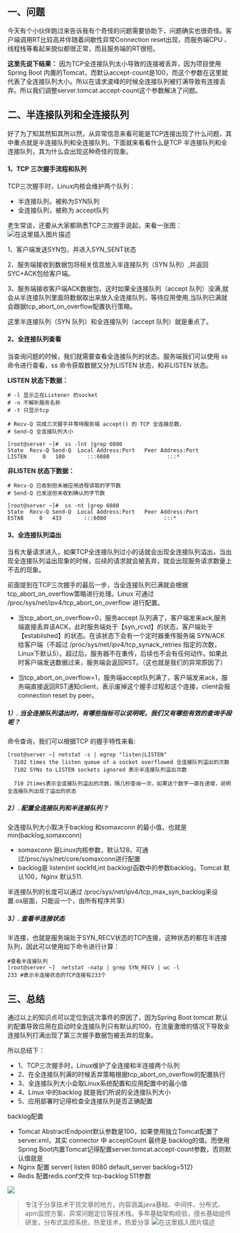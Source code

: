 ## 一、问题
今天有个小伙伴跑过来告诉我有个奇怪的问题需要协助下，问题确实也很奇怪。客户端调用RT比较高并伴随着间歇性异常Connection reset出现，而服务端CPU 、线程栈等看起来貌似都很正常，而且服务端的RT很短。


**这里先说下结果：**
因为TCP全连接队列太小导致的连接被丢弃，因为项目使用Spring Boot 内置的Tomcat，而默认accept-count是100，而这个参数在这里就代表了全连接队列大小。所以在请求波峰的时候全连接队列被打满导致有连接丢弃。所以我们调整server.tomcat.accept-count这个参数解决了问题。

## 二、半连接队列和全连接队列

好了为了知其然知其所以然，从异常信息来看可能是TCP连接出现了什么问题，其中重点就是半连接队列和全连接队列。下面就来看看什么是TCP 半连接队列和全连接队列，其为什么会出现这种奇怪的现象。



#### 1、TCP 三次握手流程和队列

TCP三次握手时，Linux内核会维护两个队列：
- 半连接队列，被称为SYN队列
- 全连接队列，被称为 accept队列

老生常谈，还要从大家都熟悉TCP三次握手说起，来看一张图：
 ![在这里插入图片描述](https://img-blog.csdnimg.cn/20200708225906164.png?x-oss-process=image/watermark,type_ZmFuZ3poZW5naGVpdGk,shadow_10,text_aHR0cHM6Ly9ibG9nLmNzZG4ubmV0L2x1cWlhbmc4MTE5MTI5Mw==,size_16,color_FFFFFF,t_70)

1、客户端发送SYN包，并进入SYN_SENT状态

2、服务端接收到数据包将相关信息放入半连接队列（SYN 队列）,并返回SYC+ACK包给客户端。

3、服务端接收客户端ACK数据包，这时如果全连接队列（accept 队列）没满,就会从半连接队列里面将数据取出来放入全连接队列，等待应用使用,当队列已满就会跟据tcp_abort_on_overflow配置执行策略。

这里半连接队列（SYN 队列）和全连接队列（accept 队列）就是重点了。

#### 2、全连接队列查看

当查询问题的时候，我们就需要查看全连接队列的状态。服务端我们可以使用 ss 命令进行查看，ss 命令获取数据又分为LISTEN 状态，和非LISTEN 状态。

**LISTEN 状态下数据：**
```shell
# -l 显示正在Listener 的socket
# -n 不解析服务名称
# -t 只显示tcp

# Recv-Q 完成三次握手并等待服务端 accept() 的 TCP 全连接总数，
# Send-Q 全连接队列大小

[root@server ~]#  ss -lnt |grep 6080
State  Recv-Q Send-Q  Local Address:Port   Peer Address:Port
LISTEN     0   100       :::6080                  :::*
```


**非LISTEN 状态下数据：**
```shell
# Recv-Q 已收到但未被应用进程读取的字节数
# Send-Q 已发送但未收到确认的字节数

[root@server ~]#  ss -nt |grep 6080
State  Recv-Q Send-Q  Local Address:Port   Peer Address:Port
ESTAB     0   433       :::6080                  :::*
```


#### 3、全连接队列溢出

当有大量请求进入，如果TCP全连接队列过小的话就会出现全连接队列溢出，当出现全连接队列溢出现象的时候，后续的请求就会被丢弃，就会出现服务请求数量上不去的现象。

前面提到在TCP三次握手的最后一步，当全连接队列已满就会根据tcp_abort_on_overflow策略进行处理。Linux 可通过 /proc/sys/net/ipv4/tcp_abort_on_overflow 进行配置。

- 当tcp_abort_on_overflow=0，服务accept 队列满了，客户端发来ack,服务端直接丢弃该ACK，此时服务端处于【syn_rcvd】的状态，客户端处于【established】的状态。在该状态下会有一个定时器重传服务端 SYN/ACK 给客户端（不超过 /proc/sys/net/ipv4/tcp_synack_retries 指定的次数，Linux下默认5）。超过后，服务器不在重传，后续也不会有任何动作。如果此时客户端发送数据过来，服务端会返回RST。（这也就是我们的异常原因了）

- 当tcp_abort_on_overflow=1，服务端accept队列满了，客户端发来ack，服务端直接返回RST通知client，表示废掉这个握手过程和这个连接，client会报connection reset by peer。

##### 1）. **当全连接队列溢出时，有哪些指标可以说明呢，我们又有哪些有效的查询手段呢？**

命令查询，我们可以根据TCP 的握手特性来看:
```shell
[root@server ~] netstat -s | egrep "listen|LISTEN"
  7102 times the listen queue of a socket overflowed 全连接队列溢出的次数
  7102 SYNs to LISTEN sockets ignored 表示半连接队列溢出次数
  
  710 2times表示全连接队列溢出的次数，隔几秒查询一次，如果这个数字一直在递增，说明全连接队列出现了溢出的状态

```

##### 2）. **配置全连接队列和半连接队列？**

全连接队列大小取决于backlog 和somaxconn 的最小值，也就是 min(backlog,somaxconn)

- somaxconn 是Linux内核参数，默认128，可通过/proc/sys/net/core/somaxconn进行配置
- backlog是 listen(int sockfd,int backlog)函数中的参数backlog，Tomcat 默认100，Nginx 默认511.


半连接队列的长度可以通过 /proc/sys/net/ipv4/tcp_max_syn_backlog来设置.os层面，只能设一个，由所有程序共享）

##### 3）.  **查看半连接状态**
半连接，也就是服务端处于SYN_RECV状态的TCP连接，这种状态的都在半连接队列，因此可以使用如下命令进行计算：
```shell
#查看半连接队列
[root@server ~]  netstat -natp | grep SYN_RECV | wc -l
233 #表示半连接状态的TCP连接有233个
```
## 三、总结
通过以上的知识点可以定位到这次事件的原因了，因为Spring Boot tomcat 默认的配置导致应用在启动时全连接队列只有默认的100，在流量激增的情况下导致全连接队列打满出现了第三次握手数据包被丢弃的现象。

所以总结下：
- 1、TCP三次握手时，Linux维护了全连接和半连接两个队列
- 2、在全连接队列满的时候丢弃策略根据tcp_abort_on_overflow的配置执行
- 3、全连接队列大小会取Linux系统配置和应用配置中的最小值
- 4、Linux 中的backlog 就是我们所说的全连接队列大小
- 5、应用部署时记得检查全连接队列是否正确配置

backlog配置
- Tomcat AbstractEndpoint默认参数是100，如果使用独立Tomcat配置了 server.xml，其实 connector 中 acceptCount 最终是 backlog的值。而使用Spring Boot内置Tomcat记得配置server.tomcat.accept-count参数，否则默认值就是
- Nginx 配置 server{ listen 8080  default_server backlog=512}
- Redis 配置redis.conf文件 tcp-backlog 511参数

![](https://imgconvert.csdnimg.cn/aHR0cHM6Ly9vc2NpbWcub3NjaGluYS5uZXQvb3NjbmV0L3VwLWFlNDE5YjJiYTk0Njc3ZGQxZWYxMzA3MGFlODVhYzU5MTk1LkpQRUc?x-oss-process=image/format,png)


>专注于分享技术干货文章的地方，内容涵盖java基础、中间件、分布式、apm监控方案、异常问题定位等技术栈。多年基础架构经验，擅长基础组件研发，分布式监控系统，热爱技术，热爱分享
>![在这里插入图片描述](https://img-blog.csdnimg.cn/20200708225916542.jpg#pic_center)